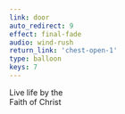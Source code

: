 ```yaml
---
link: door
auto_redirect: 9
effect: final-fade
audio: wind-rush
return_link: 'chest-open-1'
type: balloon
keys: 7
---
```

Live life by the<br>
Faith of Christ
